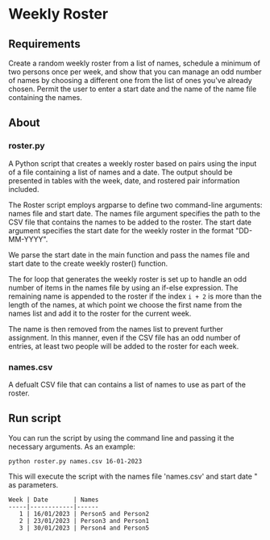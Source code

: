 # Weekly Roster 

## Requirements
Create a random weekly roster from a list of names, schedule a minimum of two persons once per week, and show that you can manage an odd number of names by choosing a different one from the list of ones you've already chosen. Permit the user to enter a start date and the name of the name file containing the names.

## About

### roster.py
A Python script that creates a weekly roster based on pairs using the input of a file containing a list of names and a date.
The output should be presented in tables with the week, date, and rostered pair information included.

The Roster script employs argparse to define two command-line arguments: names file and start date. The names file argument specifies the path to the CSV file that contains the names to be added to the roster. The start date argument specifies the start date for the weekly roster in the format "DD-MM-YYYY".

We parse the start date in the main function and pass the names file and start date to the create weekly roster() function.

The for loop that generates the weekly roster is set up to handle an odd number of items in the names file by using an if-else expression. The remaining name is appended to the roster if the index `i + 2` is more than the length of the names, at which point we choose the first name from the names list and add it to the roster for the current week.

The name is then removed from the names list to prevent further assignment. In this manner, even if the CSV file has an odd number of entries, at least two people will be added to the roster for each week.

### names.csv
A defualt CSV file that can contains a list of names to use as part of the roster.

## Run script 
You can run the script by using the command line and passing it the necessary arguments. As an example:

`python roster.py names.csv 16-01-2023`

This will execute the script with the names file 'names.csv' and start date " as parameters.

```
Week | Date       | Names
-----|------------|------
   1 | 16/01/2023 | Person5 and Person2
   2 | 23/01/2023 | Person3 and Person1
   3 | 30/01/2023 | Person4 and Person5
```